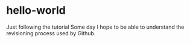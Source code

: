 # hello-world
Just following the tutorial
Some day I hope to be able to understand the revisioning process used by Github.
